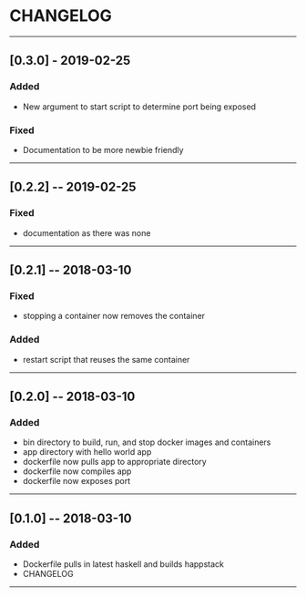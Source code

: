 # CHANGELOG

---

## [0.3.0] - 2019-02-25
### Added
- New argument to start script to determine port being exposed
### Fixed
- Documentation to be more newbie friendly

---

## [0.2.2] -- 2019-02-25
### Fixed
- documentation as there was none

---

## [0.2.1] -- 2018-03-10
### Fixed
- stopping a container now removes the container
### Added
- restart script that reuses the same container

---

## [0.2.0] -- 2018-03-10
### Added
- bin directory to build, run, and stop docker images and containers
- app directory with hello world app
- dockerfile now pulls app to appropriate directory
- dockerfile now compiles app
- dockerfile now exposes port

---

## [0.1.0] -- 2018-03-10
### Added
- Dockerfile pulls in latest haskell and builds happstack
- CHANGELOG

---
